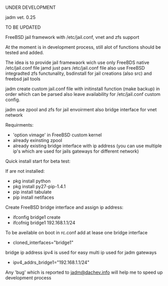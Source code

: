UNDER DEVELOPMENT

jadm vet. 0.25

TO BE UPDATED

FreeBSD jail framework with /etc/jail.conf, vnet and zfs support 

At the moment is in development process, still alot of functions should be tested and added.

The idea is to provide jail framewaork wich use only FreeBDS native /etc/jail.conf file
jamd just pars /etc/jail.conf file also use FreeBSD integradted zfs functunality, bsdinstall 
for jail creations (also src) and freebsd jail tools

jadm create custom jail.conf file with initinstall function (make backup) in order which can be 
parsed also leave availability for /etc/jail.conf custom config.

jadm use zpool and zfs for jail envoirment also bridge interface for vnet network

Requirments:

- 'option vimage' in FreeBSD custom kernel
- already exinsting zpool
- already existing bridge interface with ip address
 (you can use multiple ip's which are used for jails gateways for different network)

Quick install start for beta test:

If are not installed:
- pkg install python
- pkg install py27-pip-1.4.1
- pip install tabulate
- pip install netifaces

Create FreeBSD bridge interface and assign ip address:
- ifconfig bridge1 create
- ifcofnig bridge1 192.168.1.1/24

To be aveilable on boot in rc.conf add at lease one bridge interface
- cloned_interfaces="bridge1"

bridge ip address ipv4 is used for easy multi ip used for jadm gateways
- ipv4_addrs_bridge1="192.168.1.1/24"

Any 'bug' which is reported to jadm@dachev.info will help me to speed up development process



